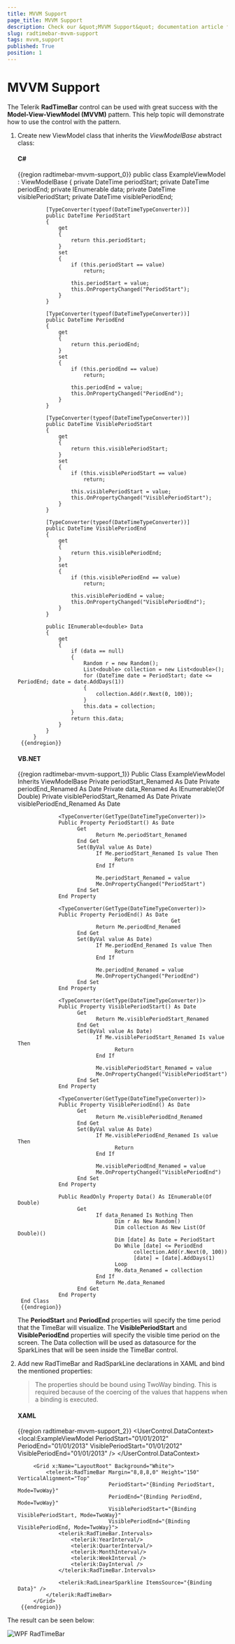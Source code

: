 ```yaml
---
title: MVVM Support
page_title: MVVM Support
description: Check our &quot;MVVM Support&quot; documentation article for the RadTimeBar {{ site.framework_name }} control.
slug: radtimebar-mvvm-support
tags: mvvm,support
published: True
position: 1
---
```


# MVVM Support

The Telerik __RadTimeBar__ control can be used with great success with the __Model-View-ViewModel (MVVM)__ pattern. This help topic will demonstrate how to use the control with the pattern.

1. Create new ViewModel class that inherits the *ViewModelBase* abstract class:

	#### __C#__
	{{region radtimebar-mvvm-support_0}}
		public class ExampleViewModel : ViewModelBase
			{
				private DateTime periodStart;
				private DateTime periodEnd;
				private IEnumerable<double> data;
				private DateTime visiblePeriodStart;
				private DateTime visiblePeriodEnd;
		
				[TypeConverter(typeof(DateTimeTypeConverter))]
				public DateTime PeriodStart
				{
					get
					{
						return this.periodStart;
					}
					set
					{
						if (this.periodStart == value)
							return;
		
						this.periodStart = value;
						this.OnPropertyChanged("PeriodStart");
					}
				}
		
				[TypeConverter(typeof(DateTimeTypeConverter))]
				public DateTime PeriodEnd
				{
					get
					{
						return this.periodEnd;
					}
					set
					{
						if (this.periodEnd == value)
							return;
		
						this.periodEnd = value;
						this.OnPropertyChanged("PeriodEnd");
					}
				}
		
				[TypeConverter(typeof(DateTimeTypeConverter))]
				public DateTime VisiblePeriodStart
				{
					get
					{
						return this.visiblePeriodStart;
					}
					set
					{
						if (this.visiblePeriodStart == value)
							return;
		
						this.visiblePeriodStart = value;
						this.OnPropertyChanged("VisiblePeriodStart");
					}
				}
		
				[TypeConverter(typeof(DateTimeTypeConverter))]
				public DateTime VisiblePeriodEnd
				{
					get
					{
						return this.visiblePeriodEnd;
					}
					set
					{
						if (this.visiblePeriodEnd == value)
							return;
		
						this.visiblePeriodEnd = value;
						this.OnPropertyChanged("VisiblePeriodEnd");
					}
				}
		
				public IEnumerable<double> Data
				{
					get
					{
						if (data == null)
						{
							Random r = new Random();
							List<double> collection = new List<double>();
							for (DateTime date = PeriodStart; date <= PeriodEnd; date = date.AddDays(1))
							{
								collection.Add(r.Next(0, 100));
							}
							this.data = collection;
						}
						return this.data;
					}
				}
			}
		{{endregion}}

	#### __VB.NET__
	{{region radtimebar-mvvm-support_1}}
		Public Class ExampleViewModel Inherits ViewModelBase
					Private periodStart_Renamed As Date
					Private periodEnd_Renamed As Date
					Private data_Renamed As IEnumerable(Of Double)
					Private visiblePeriodStart_Renamed As Date
					Private visiblePeriodEnd_Renamed As Date
		
					<TypeConverter(GetType(DateTimeTypeConverter))>
					Public Property PeriodStart() As Date
						  Get
								Return Me.periodStart_Renamed
						  End Get
						  Set(ByVal value As Date)
								If Me.periodStart_Renamed Is value Then
									  Return
								End If
		
								Me.periodStart_Renamed = value
								Me.OnPropertyChanged("PeriodStart")
						  End Set
					End Property
		
					<TypeConverter(GetType(DateTimeTypeConverter))>
					Public Property PeriodEnd() As Date
														Get
								Return Me.periodEnd_Renamed
						  End Get
						  Set(ByVal value As Date)
								If Me.periodEnd_Renamed Is value Then
									  Return
								End If
		
								Me.periodEnd_Renamed = value
								Me.OnPropertyChanged("PeriodEnd")
						  End Set
					End Property
		
					<TypeConverter(GetType(DateTimeTypeConverter))>
					Public Property VisiblePeriodStart() As Date
						  Get
								Return Me.visiblePeriodStart_Renamed
						  End Get
						  Set(ByVal value As Date)
								If Me.visiblePeriodStart_Renamed Is value Then
									  Return
								End If
		
								Me.visiblePeriodStart_Renamed = value
								Me.OnPropertyChanged("VisiblePeriodStart")
						  End Set
					End Property
		
					<TypeConverter(GetType(DateTimeTypeConverter))>
					Public Property VisiblePeriodEnd() As Date
						  Get
								Return Me.visiblePeriodEnd_Renamed
						  End Get
						  Set(ByVal value As Date)
								If Me.visiblePeriodEnd_Renamed Is value Then
									  Return
								End If
		
								Me.visiblePeriodEnd_Renamed = value
								Me.OnPropertyChanged("VisiblePeriodEnd")
						  End Set
					End Property
		
					Public ReadOnly Property Data() As IEnumerable(Of Double)
						  Get
								If data_Renamed Is Nothing Then
									  Dim r As New Random()
									  Dim collection As New List(Of Double)()
									  Dim [date] As Date = PeriodStart
									  Do While [date] <= PeriodEnd
											collection.Add(r.Next(0, 100))
											[date] = [date].AddDays(1)
									  Loop
									  Me.data_Renamed = collection
								End If
								Return Me.data_Renamed
						  End Get
					End Property
		End Class
		{{endregion}}

	The __PeriodStart__ and __PeriodEnd__ properties will specify the time period that the TimeBar will visualize. The __VisiblePeriodStart__ and __VisiblePeriodEnd__ properties will specify the visible time period on the screen. The Data collection will be used as datasource for the SparkLines that will be seen inside the TimeBar control.

2. Add new RadTimeBar and RadSparkLine declarations in XAML and bind the mentioned properties:

	>The properties should be bound using TwoWay binding. This is required because of the coercing of the values that happens when a binding is executed.

	#### __XAML__

	{{region radtimebar-mvvm-support_2}}
		<UserControl.DataContext>
				<local:ExampleViewModel PeriodStart="01/01/2012" PeriodEnd="01/01/2013" VisiblePeriodStart="01/01/2012" VisiblePeriodEnd="01/01/2013" />
			</UserControl.DataContext>
		
			<Grid x:Name="LayoutRoot" Background="White">
				<telerik:RadTimeBar Margin="8,8,8,0" Height="150" VerticalAlignment="Top"
									PeriodStart="{Binding PeriodStart, Mode=TwoWay}"
									PeriodEnd="{Binding PeriodEnd, Mode=TwoWay}"
									VisiblePeriodStart="{Binding VisiblePeriodStart, Mode=TwoWay}"
									VisiblePeriodEnd="{Binding VisiblePeriodEnd, Mode=TwoWay}">
					<telerik:RadTimeBar.Intervals>
						<telerik:YearInterval/>
						<telerik:QuarterInterval/>
						<telerik:MonthInterval/>
						<telerik:WeekInterval />
						<telerik:DayInterval />
					</telerik:RadTimeBar.Intervals>
		
					<telerik:RadLinearSparkline ItemsSource="{Binding Data}" />
				</telerik:RadTimeBar>
			</Grid>
		{{endregion}}

The result can be seen below:

![WPF RadTimeBar ](images/radtimebar_mvvm.PNG)